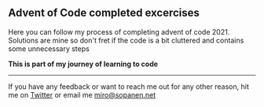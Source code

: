 ## Advent of Code completed excercises

Here you can follow my process of completing advent of code 2021.
Solutions are mine so don't fret if the code is a bit cluttered and contains some unnecessary steps

**This is part of my journey of learning to code**

---

If you have any feedback or want to reach me out for any other reason, hit me on [Twitter](https://twitter.com/vonsopanen) or email me [miro@sopanen.net](mailto:miro@sopanen.net)
